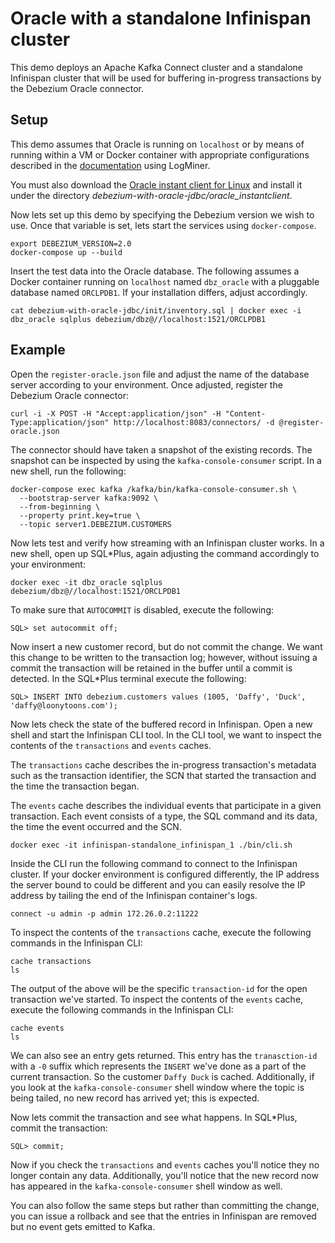 # Oracle with a standalone Infinispan cluster

This demo deploys an Apache Kafka Connect cluster and a standalone Infinispan cluster that will be used for buffering in-progress transactions by the Debezium Oracle connector.

## Setup

This demo assumes that Oracle is running on `localhost` or by means of running within a VM or Docker container with appropriate configurations described in the [documentation](https://debezium.io/documentation/reference/stable/connectors/oracle.adoc) using LogMiner.

You must also download the [Oracle instant client for Linux](http://www.oracle.technetwork/topics/linuxx86-64soft-092277.html) and install it under the directory _debezium-with-oracle-jdbc/oracle_instantclient_.

Now lets set up this demo by specifying the Debezium version we wish to use.
Once that variable is set, lets start the services using `docker-compose`.

```shell
export DEBEZIUM_VERSION=2.0
docker-compose up --build
```

Insert the test data into the Oracle database.
The following assumes a Docker container running on `localhost` named `dbz_oracle` with a pluggable database named `ORCLPDB1`.
If your installation differs, adjust accordingly.

```shell
cat debezium-with-oracle-jdbc/init/inventory.sql | docker exec -i dbz_oracle sqlplus debezium/dbz@//localhost:1521/ORCLPDB1
```

## Example

Open the `register-oracle.json` file and adjust the name of the database server according to your environment.
Once adjusted, register the Debezium Oracle connector:

```shell
curl -i -X POST -H "Accept:application/json" -H "Content-Type:application/json" http://localhost:8083/connectors/ -d @register-oracle.json
```

The connector should have taken a snapshot of the existing records.
The snapshot can be inspected by using the `kafka-console-consumer` script.
In a new shell, run the following:

```shell
docker-compose exec kafka /kafka/bin/kafka-console-consumer.sh \
  --bootstrap-server kafka:9092 \
  --from-beginning \
  --property print.key=true \
  --topic server1.DEBEZIUM.CUSTOMERS
```

Now lets test and verify how streaming with an Infinispan cluster works.
In a new shell, open up SQL*Plus, again adjusting the command accordingly to your environment:

```shell
docker exec -it dbz_oracle sqlplus debezium/dbz@//localhost:1521/ORCLPDB1
```

To make sure that `AUTOCOMMIT` is disabled, execute the following:

```shell
SQL> set autocommit off;
```

Now insert a new customer record, but do not commit the change.
We want this change to be written to the transaction log; however, without issuing a commit the transaction will be retained in the buffer until a commit is detected.
In the SQL*Plus terminal execute the following:

```shell
SQL> INSERT INTO debezium.customers values (1005, 'Daffy', 'Duck', 'daffy@loonytoons.com');
```

Now lets check the state of the buffered record in Infinispan.
Open a new shell and start the Infinispan CLI tool.
In the CLI tool, we want to inspect the contents of the `transactions` and `events` caches.  

The `transactions` cache describes the in-progress transaction's metadata such as the transaction identifier, the SCN that started the transaction and the time the transaction began.

The `events` cache describes the individual events that participate in a given transaction.
Each event consists of a type, the SQL command and its data, the time the event occurred and the SCN.

```shell
docker exec -it infinispan-standalone_infinispan_1 ./bin/cli.sh
```

Inside the CLI run the following command to connect to the Infinispan cluster.
If your docker environment is configured differently, the IP address the server bound to could be different and you can easily resolve the IP address by tailing the end of the Infinispan container's logs.

```shell
connect -u admin -p admin 172.26.0.2:11222
```

To inspect the contents of the `transactions` cache, execute the following commands in the Infinispan CLI:
```shell
cache transactions
ls
```

The output of the above will be the specific `transaction-id` for the open transaction we've started.
To inspect the contents of the `events` cache, execute the following commands in the Infinispan CLI:

```shell
cache events
ls
```

We can also see an entry gets returned.
This entry has the `tranasction-id` with a `-0` suffix which represents the `INSERT` we've done as a part of the current transaction.
So the customer `Daffy Duck` is cached.
Additionally, if you look at the `kafka-console-consumer` shell window where the topic is being tailed, no new record has arrived yet; this is expected.

Now lets commit the transaction and see what happens.
In SQL*Plus, commit the transaction:

```shell
SQL> commit;
```

Now if you check the `transactions` and `events` caches you'll notice they no longer contain any data.
Additionally, you'll notice that the new record now has appeared in the `kafka-console-consumer` shell window as well.

You can also follow the same steps but rather than committing the change, you can issue a rollback and see that the entries in Infinispan are removed but no event gets emitted to Kafka.

